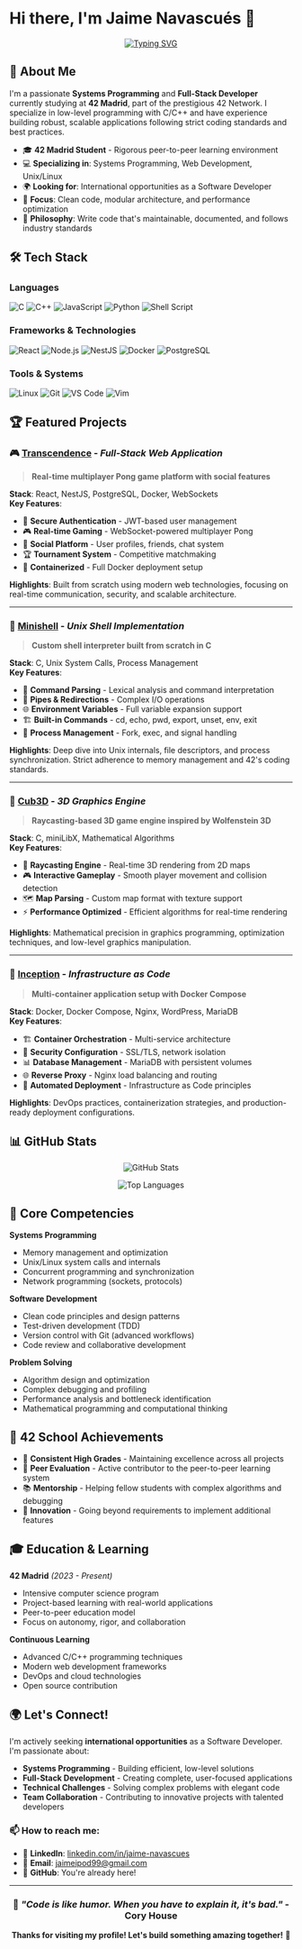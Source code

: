 # Hi there, I'm Jaime Navascués 👋

<div align="center">
  
[![Typing SVG](https://readme-typing-svg.herokuapp.com?font=Fira+Code&size=22&duration=3000&pause=1000&color=00D4AA&center=true&vCenter=true&width=600&lines=Systems+Programming+Enthusiast;Full-Stack+Developer;42+School+Student;Open+to+International+Opportunities)](https://git.io/typing-svg)

</div>

## 🚀 About Me

I'm a passionate **Systems Programming** and **Full-Stack Developer** currently studying at **42 Madrid**, part of the prestigious 42 Network. I specialize in low-level programming with C/C++ and have experience building robust, scalable applications following strict coding standards and best practices.

- 🎓 **42 Madrid Student** - Rigorous peer-to-peer learning environment
- 💻 **Specializing in**: Systems Programming, Web Development, Unix/Linux
- 🌍 **Looking for**: International opportunities as a Software Developer
- 🎯 **Focus**: Clean code, modular architecture, and performance optimization
- 🔧 **Philosophy**: Write code that's maintainable, documented, and follows industry standards

## 🛠️ Tech Stack

### Languages
![C](https://img.shields.io/badge/C-00599C?style=for-the-badge&logo=c&logoColor=white)
![C++](https://img.shields.io/badge/C++-00599C?style=for-the-badge&logo=c%2B%2B&logoColor=white)
![JavaScript](https://img.shields.io/badge/JavaScript-F7DF1E?style=for-the-badge&logo=javascript&logoColor=black)
![Python](https://img.shields.io/badge/Python-3776AB?style=for-the-badge&logo=python&logoColor=white)
![Shell Script](https://img.shields.io/badge/Shell_Script-121011?style=for-the-badge&logo=gnu-bash&logoColor=white)

### Frameworks & Technologies
![React](https://img.shields.io/badge/React-20232A?style=for-the-badge&logo=react&logoColor=61DAFB)
![Node.js](https://img.shields.io/badge/Node.js-43853D?style=for-the-badge&logo=node.js&logoColor=white)
![NestJS](https://img.shields.io/badge/NestJS-E0234E?style=for-the-badge&logo=nestjs&logoColor=white)
![Docker](https://img.shields.io/badge/Docker-2496ED?style=for-the-badge&logo=docker&logoColor=white)
![PostgreSQL](https://img.shields.io/badge/PostgreSQL-316192?style=for-the-badge&logo=postgresql&logoColor=white)

### Tools & Systems
![Linux](https://img.shields.io/badge/Linux-FCC624?style=for-the-badge&logo=linux&logoColor=black)
![Git](https://img.shields.io/badge/Git-F05032?style=for-the-badge&logo=git&logoColor=white)
![VS Code](https://img.shields.io/badge/VS_Code-0078D4?style=for-the-badge&logo=visual%20studio%20code&logoColor=white)
![Vim](https://img.shields.io/badge/VIM-%2311AB00.svg?style=for-the-badge&logo=vim&logoColor=white)

## 🏆 Featured Projects

### 🎮 [Transcendence](https://github.com/jainavas/transcendence) - *Full-Stack Web Application*
> **Real-time multiplayer Pong game platform with social features**

**Stack**: React, NestJS, PostgreSQL, Docker, WebSockets  
**Key Features**:
- 🔐 **Secure Authentication** - JWT-based user management
- 🎮 **Real-time Gaming** - WebSocket-powered multiplayer Pong
- 👥 **Social Platform** - User profiles, friends, chat system
- 🏆 **Tournament System** - Competitive matchmaking
- 🐳 **Containerized** - Full Docker deployment setup

**Highlights**: Built from scratch using modern web technologies, focusing on real-time communication, security, and scalable architecture.

---

### 🐚 [Minishell](https://github.com/jainavas/minishell) - *Unix Shell Implementation*
> **Custom shell interpreter built from scratch in C**

**Stack**: C, Unix System Calls, Process Management  
**Key Features**:
- 📝 **Command Parsing** - Lexical analysis and command interpretation
- 🔀 **Pipes & Redirections** - Complex I/O operations
- 🌐 **Environment Variables** - Full variable expansion support
- 🏗️ **Built-in Commands** - cd, echo, pwd, export, unset, env, exit
- 🔄 **Process Management** - Fork, exec, and signal handling

**Highlights**: Deep dive into Unix internals, file descriptors, and process synchronization. Strict adherence to memory management and 42's coding standards.

---

### 🎯 [Cub3D](https://github.com/jainavas/cub3d) - *3D Graphics Engine*
> **Raycasting-based 3D game engine inspired by Wolfenstein 3D**

**Stack**: C, miniLibX, Mathematical Algorithms  
**Key Features**:
- 🎨 **Raycasting Engine** - Real-time 3D rendering from 2D maps
- 🎮 **Interactive Gameplay** - Smooth player movement and collision detection
- 🗺️ **Map Parsing** - Custom map format with texture support
- ⚡ **Performance Optimized** - Efficient algorithms for real-time rendering

**Highlights**: Mathematical precision in graphics programming, optimization techniques, and low-level graphics manipulation.

---

### 🐳 [Inception](https://github.com/jainavas/inception) - *Infrastructure as Code*
> **Multi-container application setup with Docker Compose**

**Stack**: Docker, Docker Compose, Nginx, WordPress, MariaDB  
**Key Features**:
- 🏗️ **Container Orchestration** - Multi-service architecture
- 🔐 **Security Configuration** - SSL/TLS, network isolation
- 📊 **Database Management** - MariaDB with persistent volumes  
- 🌐 **Reverse Proxy** - Nginx load balancing and routing
- 🚀 **Automated Deployment** - Infrastructure as Code principles

**Highlights**: DevOps practices, containerization strategies, and production-ready deployment configurations.

## 📊 GitHub Stats

<div align="center">
  
![GitHub Stats](https://github-readme-stats.vercel.app/api?username=jainavas&show_icons=true&theme=tokyonight&hide_border=true&count_private=true)

![Top Languages](https://github-readme-stats.vercel.app/api/top-langs/?username=jainavas&layout=compact&theme=tokyonight&hide_border=true)

</div>

## 🎯 Core Competencies

**Systems Programming**
- Memory management and optimization
- Unix/Linux system calls and internals
- Concurrent programming and synchronization
- Network programming (sockets, protocols)

**Software Development**
- Clean code principles and design patterns
- Test-driven development (TDD)
- Version control with Git (advanced workflows)
- Code review and collaborative development

**Problem Solving**
- Algorithm design and optimization
- Complex debugging and profiling
- Performance analysis and bottleneck identification
- Mathematical programming and computational thinking

## 🌟 42 School Achievements

- 🏅 **Consistent High Grades** - Maintaining excellence across all projects
- 🤝 **Peer Evaluation** - Active contributor to the peer-to-peer learning system
- 📚 **Mentorship** - Helping fellow students with complex algorithms and debugging
- 🚀 **Innovation** - Going beyond requirements to implement additional features

## 🎓 Education & Learning

**42 Madrid** *(2023 - Present)*
- Intensive computer science program
- Project-based learning with real-world applications
- Peer-to-peer education model
- Focus on autonomy, rigor, and collaboration

**Continuous Learning**
- Advanced C/C++ programming techniques
- Modern web development frameworks
- DevOps and cloud technologies
- Open source contribution

## 🌍 Let's Connect!

I'm actively seeking **international opportunities** as a Software Developer. I'm passionate about:
- **Systems Programming** - Building efficient, low-level solutions
- **Full-Stack Development** - Creating complete, user-focused applications  
- **Technical Challenges** - Solving complex problems with elegant code
- **Team Collaboration** - Contributing to innovative projects with talented developers

### 📫 How to reach me:
- 💼 **LinkedIn**: [linkedin.com/in/jaime-navascues](https://www.linkedin.com/in/jaime-navascu%C3%A9s-pe%C3%B1a-296825222/)
- 📧 **Email**: jaimeipod99@gmail.com
- 🐙 **GitHub**: You're already here!

---

<div align="center">

### 💭 *"Code is like humor. When you have to explain it, it's bad."* - Cory House

**Thanks for visiting my profile! Let's build something amazing together!** 🚀

</div>
